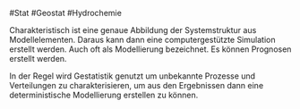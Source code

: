 #Stat #Geostat #Hydrochemie 

Charakteristisch ist eine genaue Abbildung der Systemstruktur aus Modellelementen. Daraus kann dann eine computergestützte Simulation erstellt werden. Auch oft als Modellierung bezeichnet. Es können Prognosen erstellt werden.

In der Regel wird Gestatistik genutzt um unbekannte Prozesse und Verteilungen zu charakterisieren, um aus den Ergebnissen dann eine deterministische Modellierung erstellen zu können.